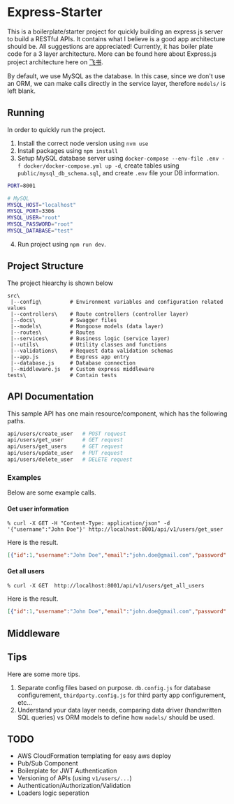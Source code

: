# Express-Starter

This is a boilerplate/starter project for quickly building an express js server to build a RESTful APIs. It contains what I believe is a good app architecture should be. All suggestions are appreciated! Currently, it has boiler plate code for a 3 layer architecture. More can be found here about Express.js project architecture here on [飞书](https://lft4un1s0v.feishu.cn/docx/ILghd7ICiott1Yxkbbcc3BZ5nHc?from=from_copylink).

By default, we use MySQL as the database. In this case, since we don't use an ORM, we can make calls directly in the service layer, therefore `models/` is left blank. 

## Running
In order to quickly run the project. 

1. Install the correct node version using `nvm use`
2. Install packages using `npm install`
3. Setup MySQL database server using `docker-compose --env-file .env -f docker/docker-compose.yml up -d`, create tables using `public/mysql_db_schema.sql`, and create `.env` file your DB information.
```sh
PORT=8001

# MySQL
MYSQL_HOST="localhost"
MYSQL_PORT=3306
MYSQL_USER="root"
MYSQL_PASSWORD="root"
MYSQL_DATABASE="test"
```
4. Run project using `npm run dev`. 


## Project Structure
The project hiearchy is shown below
```
src\
 |--config\         # Environment variables and configuration related values
 |--controllers\    # Route controllers (controller layer)
 |--docs\           # Swagger files
 |--models\         # Mongoose models (data layer)
 |--routes\         # Routes
 |--services\       # Business logic (service layer)
 |--utils\          # Utility classes and functions
 |--validations\    # Request data validation schemas
 |--app.js          # Express app entry
 |--database.js     # Database connection
 |--middleware.js   # Custom express middleware
tests\              # Contain tests

```

## API Documentation
This sample API has one main resource/component, which has the following paths.

```sh
api/users/create_user   # POST request
api/users/get_user      # GET request
api/users/get_users     # GET request
api/users/update_user   # PUT request
api/users/delete_user   # DELETE request
```

### Examples
Below are some example calls.

#### Get user information
```shell
% curl -X GET -H "Content-Type: application/json" -d '{"username":"John Doe"}' http://localhost:8001/api/v1/users/get_user
```

Here is the result.
```json
[{"id":1,"username":"John Doe","email":"john.doe@gmail.com","password":"password","created_at":"2024-04-09T22:09:56.000Z"}
```

#### Get all users
```shell
% curl -X GET  http://localhost:8001/api/v1/users/get_all_users
```

Here is the result.
```json
[{"id":1,"username":"John Doe","email":"john.doe@gmail.com","password":"password","created_at":"2024-04-09T22:09:56.000Z"},{"id":2,"username":"Jane Doe","email":"jane.doe@gmail.com","password":"password","created_at":"2024-04-09T22:09:56.000Z"},{"id":3,"username":"Mike Doe","email":"mike.doe@gmail.com","password":"password","created_at":"2024-04-09T22:09:56.000Z"}]
```

## Middleware


## Tips
Here are some more tips.
1. Separate config files based on purpose. `db.config.js` for database configurement, `thirdparty.config.js` for third party app configurement, etc...
2. Understand your data layer needs, comparing data driver (handwritten SQL queries) vs ORM models to define how `models/` should be used.


## TODO
- AWS CloudFormation templating for easy aws deploy
- Pub/Sub Component
- Boilerplate for JWT Authentication
- Versioning of APIs (using `v1/users/...`)
- Authentication/Authorization/Validation
- Loaders logic seperation

